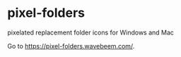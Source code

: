 # pixel-folders

pixelated replacement folder icons for Windows and Mac

Go to <https://pixel-folders.wavebeem.com/>.

